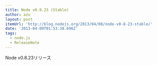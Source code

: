 ```yaml
---
title: Node v0.8.23 (Stable)
author: azu
layout: post
itemUrl: 'http://blog.nodejs.org/2013/04/08/node-v0-8-23-stable/'
date: '2013-04-09T01:53:38.696Z'
tags:
  - node.js
  - ReleaseNote
---
```

Node v0.8.23リリース
